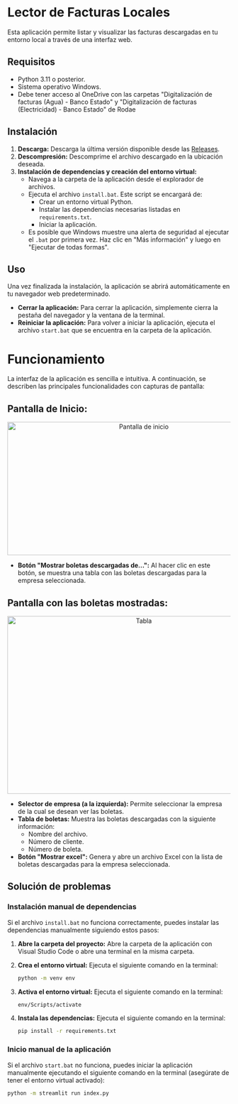 # Lector de Facturas Locales

Esta aplicación permite listar y visualizar las facturas descargadas en tu entorno local a través de una interfaz web.

## Requisitos

*   Python 3.11 o posterior.
*   Sistema operativo Windows.
*   Debe tener acceso al OneDrive con las carpetas "Digitalización de facturas (Agua) - Banco Estado" y "Digitalización de facturas (Electricidad) - Banco Estado" de Rodae

## Instalación

1.  **Descarga:** Descarga la última versión disponible desde las [Releases](ENLACE_A_LAS_RELEASES_DE_GITHUB).
2.  **Descompresión:** Descomprime el archivo descargado en la ubicación deseada.
3.  **Instalación de dependencias y creación del entorno virtual:**
    *   Navega a la carpeta de la aplicación desde el explorador de archivos.
    *   Ejecuta el archivo `install.bat`. Este script se encargará de:
        *   Crear un entorno virtual Python.
        *   Instalar las dependencias necesarias listadas en `requirements.txt`.
        *   Iniciar la aplicación.
    *   Es posible que Windows muestre una alerta de seguridad al ejecutar el `.bat` por primera vez. Haz clic en "Más información" y luego en "Ejecutar de todas formas".

## Uso

Una vez finalizada la instalación, la aplicación se abrirá automáticamente en tu navegador web predeterminado.

*   **Cerrar la aplicación:** Para cerrar la aplicación, simplemente cierra la pestaña del navegador y la ventana de la terminal.
*   **Reiniciar la aplicación:** Para volver a iniciar la aplicación, ejecuta el archivo `start.bat` que se encuentra en la carpeta de la aplicación.

# Funcionamiento

La interfaz de la aplicación es sencilla e intuitiva. A continuación, se describen las principales funcionalidades con capturas de pantalla:

## Pantalla de Inicio:
<div align="center">
  <img src="https://i.ibb.co/qJ3jstQ/Captura-de-pantalla-2025-01-03-102542.png" alt="Pantalla de inicio" width="600" height="300">
</div>


*   **Botón "Mostrar boletas descargadas de...":** Al hacer clic en este botón, se muestra una tabla con las boletas descargadas para la empresa seleccionada.

## Pantalla con las boletas mostradas:

<div align="center">
  <img src="https://i.ibb.co/YhtRGkw/Captura-de-pantalla-2025-01-03-103215.png" alt="Tabla" width="600" height="400">
</div>

*   **Selector de empresa (a la izquierda):** Permite seleccionar la empresa de la cual se desean ver las boletas.
*   **Tabla de boletas:** Muestra las boletas descargadas con la siguiente información:
    *   Nombre del archivo.
    *   Número de cliente.
    *   Número de boleta.
*   **Botón "Mostrar excel":** Genera y abre un archivo Excel con la lista de boletas descargadas para la empresa seleccionada.

## Solución de problemas

### Instalación manual de dependencias

Si el archivo `install.bat` no funciona correctamente, puedes instalar las dependencias manualmente siguiendo estos pasos:

1.  **Abre la carpeta del proyecto:** Abre la carpeta de la aplicación con Visual Studio Code o abre una terminal en la misma carpeta.
2.  **Crea el entorno virtual:** Ejecuta el siguiente comando en la terminal:

    ```bash
    python -m venv env
    ```

3.  **Activa el entorno virtual:** Ejecuta el siguiente comando en la terminal:

    ```bash
    env/Scripts/activate
    ```

4.  **Instala las dependencias:** Ejecuta el siguiente comando en la terminal:

    ```bash
    pip install -r requirements.txt
    ```

### Inicio manual de la aplicación

Si el archivo `start.bat` no funciona, puedes iniciar la aplicación manualmente ejecutando el siguiente comando en la terminal (asegúrate de tener el entorno virtual activado):

```bash
python -m streamlit run index.py
